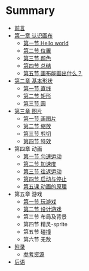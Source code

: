 # Summary

* [前言](README.md)
* [第一章 认识画布](chapter1.md)
   * [第一节 Hello world](hello_world.md)
   * [第二节 位置](lesson-1-2.md)
   * [第三节 颜色](lesson-1-3.md)
   * [第四节 总结](lesson-1-4.md)
   * [第五节 画布能画出什么？](lesson-1-5.md)
* [第二章 基本形状](chapter2.md)
   * [第一节 直线](lesson-2-1.md)
   * [第二节 矩形](lesson-2-2.md)
   * [第三节 圆](lesson-2-3.md)
* [第三章 图片](lesson-3-1.md)
   * [第一节 画图片](lesson-3-1.md)
   * [第二节 缩放](lesson-3-2.md)
   * [第三节 剪切](lesson-3-3.md)
   * [第四节 特效](lesson-3-4.md)
* 第四章 动画
   * [第一节 匀速运动](lesson-4-1.md)
   * [第二节 加速度](lesson-4-2.md)
   * [第三节 往返运动](lesson-4-3.md)
   * [第四节 启动与停止](lesson-4-4.md)
   * [第五课 动画的原理](lesson-4-5.md)
* 第五章 游戏
   * [第一节 玩游戏](section-5-1.md)
   * [第二节 设计游戏](section-5-2.md)
   * 第三节 布局及背景
   * 第四节 精灵-sprite
   * 第五节 碰撞
   * 第六节 无敌
* [附录](lesson_1_3.md)
   * [参考资源](references.md)
* [后语](summary.md)


